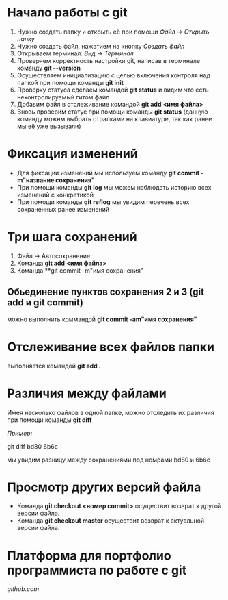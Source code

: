 # Начало работы с git #
1. Нужно создать папку и открыть её при помощи *Файл -> Открыть папку*
2. Нужно создать файл, нажатием на кнопку *Создать файл*
3. Открываем терминал: *Вид -> Терминал*
4. Проверяем корректность настройки git, написав в терминале команду **git --version**
5. Осуществляем инициализацию с целью включения контроля над папкой при помощи команды **git init**
6. Проверку статуса сделаем командой **git status** и видим что есть неконтролируемый гитом файл
7. Добавим файл в отслеживание командой **git add <имя файла>**
8. Вновь проверим статус при помощи команды **git status** (данную команду можнм выбрать стралками на клавиатуре, так как ранее мы её уже вызывали)

# Фиксация изменений #
* Для фиксации изменений мы используем команду **git commit -m"название сохранения"**
* При помощи команды **git log** мы можем наблюдать историю всех изменений с конкретикой
* При помощи команды **git reflog** мы увидим перечень всех сохраненных ранее изменений

# Три шага сохранений #
1. Файл -> Автосохранение
2. Команда **git add <имя файла>**
3. Команда **git commit -m"имя сохранения"

## Обьединение пунктов сохранения 2 и 3 (git add и git commit) ##
можно выполнить коммандой **git commit -am"имя сохранения"**

# Отслеживание всех файлов папки #
выполняется командой **git add .**

# Различия между файлами #
Имея несколько файлов в одной папке, можно отследить их различия при помощи команды **git diff**

*Пример:*

git diff bd80 6b6c

мы увидим разницу между сохранениями под номрами bd80 и 6b6c

# Просмотр других версий файла #

* Команда **git checkout <номер commit>** осуществит возврат к другой версии файла.
* Команда **git checkout master** осуществит возврат к актуальной версии файла.

# Платформа для портфолио программиста по работе с git #

*github.com*

